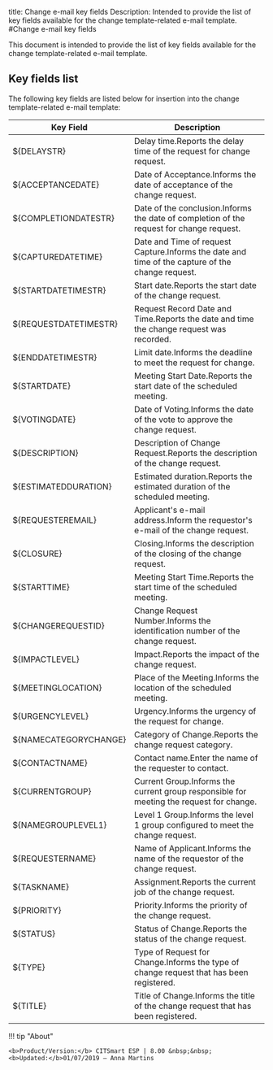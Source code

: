 title: Change e-mail key fields
Description: Intended to provide the list of key fields available for the change template-related e-mail template.
#Change e-mail key fields

This document is intended to provide the list of key fields available for the
change template-related e-mail template.

Key fields list
-------------------

The following key fields are listed below for insertion into the change
template-related e-mail template:

| Key Field             | Description                                                                                      |
|-----------------------|--------------------------------------------------------------------------------------------------|
| ${DELAYSTR}           | Delay time.Reports the delay time of the request for change request.                             |
| ${ACCEPTANCEDATE}     | Date of Acceptance.Informs the date of acceptance of the change request.                         |
| ${COMPLETIONDATESTR}  | Date of the conclusion.Informs the date of completion of the request for change request.         |
| ${CAPTUREDATETIME}    | Date and Time of request Capture.Informs the date and time of the capture of the change request. |
| ${STARTDATETIMESTR}   | Start date.Reports the start date of the change request.                                         |
| ${REQUESTDATETIMESTR} | Request Record Date and Time.Reports the date and time the change request was recorded.          |
| ${ENDDATETIMESTR}     | Limit date.Informs the deadline to meet the request for change.                                  |
| ${STARTDATE}          | Meeting Start Date.Reports the start date of the scheduled meeting.                              |
| ${VOTINGDATE}         | Date of Voting.Informs the date of the vote to approve the change request.                       |
| ${DESCRIPTION}        | Description of Change Request.Reports the description of the change request.                     |
| ${ESTIMATEDDURATION}  | Estimated duration.Reports the estimated duration of the scheduled meeting.                      |
| ${REQUESTEREMAIL}     | Applicant's e-mail address.Inform the requestor's e-mail of the change request.                  |
| ${CLOSURE}            | Closing.Informs the description of the closing of the change request.                            |
| ${STARTTIME}          | Meeting Start Time.Reports the start time of the scheduled meeting.                              |
| ${CHANGEREQUESTID}    | Change Request Number.Informs the identification number of the change request.                   |
| ${IMPACTLEVEL}        | Impact.Reports the impact of the change request.                                                 |
| ${MEETINGLOCATION}    | Place of the Meeting.Informs the location of the scheduled meeting.                              |
| ${URGENCYLEVEL}       | Urgency.Informs the urgency of the request for change.                                           |
| ${NAMECATEGORYCHANGE} | Category of Change.Reports the change request category.                                          |
| ${CONTACTNAME}        | Contact name.Enter the name of the requester to contact.                                         |
| ${CURRENTGROUP}       | Current Group.Informs the current group responsible for meeting the request for change.          |
| ${NAMEGROUPLEVEL1}    | Level 1 Group.Informs the level 1 group configured to meet the change request.                   |
| ${REQUESTERNAME}      | Name of Applicant.Informs the name of the requestor of the change request.                       |
| ${TASKNAME}           | Assignment.Reports the current job of the change request.                                        |
| ${PRIORITY}           | Priority.Informs the priority of the change request.                                             |
| ${STATUS}             | Status of Change.Reports the status of the change request.                                       |
| ${TYPE}               | Type of Request for Change.Informs the type of change request that has been registered.          |
| ${TITLE}              | Title of Change.Informs the title of the change request that has been registered.                |

!!! tip "About"

    <b>Product/Version:</b> CITSmart ESP | 8.00 &nbsp;&nbsp;
    <b>Updated:</b>01/07/2019 – Anna Martins
